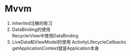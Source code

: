 # Mvvm
1. Inherited注解的练习  
2. DataBinding的使用  
RecyclerView中使用DataBinding
3. LiveData和ViewModel的使用
ActivityLifecycleCallbacks  
getApplicationContext就是Application本身


 